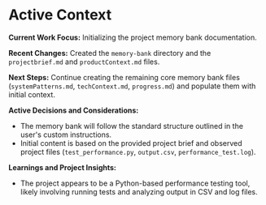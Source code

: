 # Active Context

**Current Work Focus:** Initializing the project memory bank documentation.

**Recent Changes:** Created the `memory-bank` directory and the `projectbrief.md` and `productContext.md` files.

**Next Steps:** Continue creating the remaining core memory bank files (`systemPatterns.md`, `techContext.md`, `progress.md`) and populate them with initial context.

**Active Decisions and Considerations:**
- The memory bank will follow the standard structure outlined in the user's custom instructions.
- Initial content is based on the provided project brief and observed project files (`test_performance.py`, `output.csv`, `performance_test.log`).

**Learnings and Project Insights:**
- The project appears to be a Python-based performance testing tool, likely involving running tests and analyzing output in CSV and log files.
